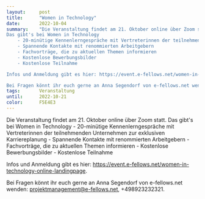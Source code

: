 ```yaml
---
layout:     post
title:      "Women in Technology"
date:       2022-10-04
summary:    "Die Veranstaltung findet am 21. Oktober online über Zoom statt.
Das gibt's bei Women in Technology
    - 20-minütige Kennenlerngespräche mit Vertreterinnen der teilnehmenden Unternehmen zur exklusiven Karriereplanung
    - Spannende Kontakte mit renommierten Arbeitgebern
    - Fachvorträge, die zu aktuellen Themen informieren
    - Kostenlose Bewerbungsbilder
    - Kostenlose Teilnahme

Infos und Anmeldung gibt es hier: https://event.e-fellows.net/women-in-technology-online-landingpage.  

Bei Fragen könnt ihr euch gerne an Anna Segendorf von e-fellows.net wenden: projektmanagement@e-fellows.net, +498923232321."
tags:       Veranstaltung
until:		2022-10-21
color:      F5E4E3
---
```


Die Veranstaltung findet am 21. Oktober online über Zoom statt.
Das gibt's bei Women in Technology
    - 20-minütige Kennenlerngespräche mit Vertreterinnen der teilnehmenden Unternehmen zur exklusiven Karriereplanung
    - Spannende Kontakte mit renommierten Arbeitgebern
    - Fachvorträge, die zu aktuellen Themen informieren
    - Kostenlose Bewerbungsbilder
    - Kostenlose Teilnahme

Infos und Anmeldung gibt es hier: https://event.e-fellows.net/women-in-technology-online-landingpage.  

Bei Fragen könnt ihr euch gerne an Anna Segendorf von e-fellows.net wenden: projektmanagement@e-fellows.net, +498923232321.
